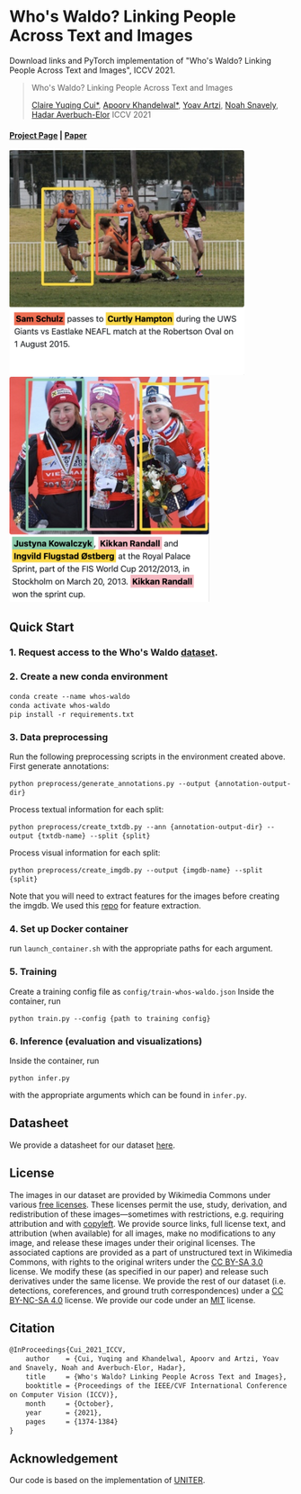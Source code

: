 # Who's Waldo? Linking People Across Text and Images
Download links and PyTorch implementation of "Who's Waldo? Linking People Across Text and Images", ICCV 2021.
> Who's Waldo? Linking People Across Text and Images
>
> [Claire Yuqing Cui*](https://github.com/clairecyq), [Apoorv Khandelwal*](https://apoorvkh.com), [Yoav Artzi](https://yoavartzi.com), [Noah Snavely](https://www.cs.cornell.edu/~snavely/), [Hadar Averbuch-Elor](https://cs.cornell.edu/~hadarelor)
> ICCV 2021
>
#### [Project Page](https://whoswaldo.github.io) | [Paper](https://arxiv.org/abs/2108.07253) 

<img src="teaser1.png" alt="drawing" height="400"/> <img src="teaser2.png" alt="drawing" height="400"/>


## Quick Start
### 1. Request access to the Who's Waldo [dataset](https://whoswaldo.github.io/dataset).
### 2. Create a new conda environment
```
conda create --name whos-waldo
conda activate whos-waldo
pip install -r requirements.txt
```
### 3. Data preprocessing
Run the following preprocessing scripts in the environment created above.
First generate annotations:
```
python preprocess/generate_annotations.py --output {annotation-output-dir}
```
Process textual information for each split:
```
python preprocess/create_txtdb.py --ann {annotation-output-dir} --output {txtdb-name} --split {split}
```
Process visual information for each split:
```
python preprocess/create_imgdb.py --output {imgdb-name} --split {split}
```
Note that you will need to extract features for the images before creating the imgdb. We used this [repo](https://github.com/peteanderson80/bottom-up-attention) for feature extraction.

### 4. Set up Docker container
run ```launch_container.sh``` with the appropriate paths for each argument. 

### 5. Training
Create a training config file as ```config/train-whos-waldo.json```
Inside the container, run 
```
python train.py --config {path to training config}
```

### 6. Inference (evaluation and visualizations)
Inside the container, run 
```
python infer.py
```
with the appropriate arguments which can be found in ```infer.py```.


## Datasheet
We provide a datasheet for our dataset [here](https://whoswaldo.github.io/whoswaldo_datasheet.pdf).

## License
The images in our dataset are provided by Wikimedia Commons under various [free licenses](https://freedomdefined.org/Definition). These licenses permit the use, study, derivation, and redistribution of these images—sometimes with restrictions, e.g. requiring attribution and with [copyleft](https://en.wikipedia.org/wiki/Copyleft). We provide source links, full license text, and attribution (when available) for all images, make no modifications to any image, and release these images under their original licenses. The associated captions are provided as a part of unstructured text in Wikimedia Commons, with rights to the original writers under the [CC BY-SA 3.0](https://creativecommons.org/licenses/by-sa/3.0/) license. We modify these (as specified in our paper) and release such derivatives under the same license. We provide the rest of our dataset (i.e. detections, coreferences, and ground truth correspondences) under a [CC BY-NC-SA 4.0](https://creativecommons.org/licenses/by-nc-sa/4.0/) license. We provide our code under an [MIT](https://opensource.org/licenses/MIT) license.

## Citation
```
@InProceedings{Cui_2021_ICCV,
    author    = {Cui, Yuqing and Khandelwal, Apoorv and Artzi, Yoav and Snavely, Noah and Averbuch-Elor, Hadar},
    title     = {Who's Waldo? Linking People Across Text and Images},
    booktitle = {Proceedings of the IEEE/CVF International Conference on Computer Vision (ICCV)},
    month     = {October},
    year      = {2021},
    pages     = {1374-1384}
}
```

## Acknowledgement
Our code is based on the implementation of [UNITER](https://github.com/ChenRocks/UNITER).
